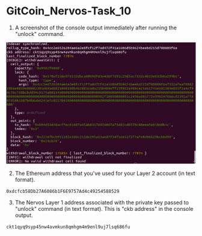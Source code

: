 # GitCoin_Nervos-Task_10

1. A screenshot of the console output immediately after running the "unlock" command.

![Image1](https://github.com/sabaiprimo/Nervos-Hackathon/blob/main/task10/unlock.png)

2. The Ethereum address that you've used for your Layer 2 account (in text format).

```
0xdcfcb58Db27A6086b1F6E9757Ad4c49254588529
```

3. The Nervos Layer 1 address associated with the private key passed to "unlock" command (in text format). This is "ckb address" in the console output.

```
ckt1qyq9syp45nw4avmkun8qmhgm4m9enl9uj7lsq686fu
```

